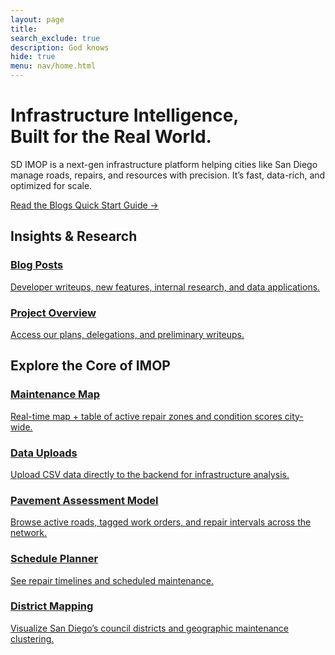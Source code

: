 ```yaml
---
layout: page
title:
search_exclude: true
description: God knows
hide: true
menu: nav/home.html
---
```


<div class="relative py-24 px-6 overflow-hidden max-w-6xl mx-auto">
  <!-- Glowing blob background -->
    <div id="mouseBlob"
       class="absolute w-[600px] h-[600px] bg-gradient-to-br from-accent via-purple-800 to-transparent 
              opacity-20 blur-3xl rounded-full animate-pulse-slow pointer-events-none z-0 transition-transform duration-200">
    </div>

  <!-- Hero content -->
<div class="relative z-10 max-w-5xl mx-auto text-center space-y-8">
    <h1 class="text-5xl md:text-6xl font-extrabold text-transparent bg-clip-text bg-gradient-to-r from-white via-accent to-purple-400 animate-gradient-x">
      Infrastructure Intelligence, <br> Built for the Real World.
    </h1>
    <p class="text-lg text-gray-400 max-w-2xl mx-auto animate-slide-in">
      SD IMOP is a next-gen infrastructure platform helping cities like San Diego manage roads, repairs, and resources with precision. It’s fast, data-rich, and optimized for scale.
    </p>
    <div class="flex flex-col sm:flex-row justify-center gap-4 mt-4 animate-fade-in">
      <a href="{{site.baseurl}}/blogs" class="px-6 py-3 bg-accent text-white font-medium rounded-full shadow-lg hover:bg-white hover:text-accent border border-accent transition duration-300 transform hover:scale-105">
        Read the Blogs
      </a>
      <a href="{{site.baseurl}}/guide" class="px-6 py-3 border-2 border-accent text-accent font-medium rounded-full hover:bg-accent hover:text-white transition">
        Quick Start Guide →
      </a>
    </div>
  </div>
</div>

<!-- Features section -->
<!-- Insights Section -->
<section id="insights" class="py-16 px-6 max-w-6xl mx-auto">
  <h2 class="text-3xl font-bold text-white mb-8">Insights & Research</h2>
  <div class="grid grid-cols-1 sm:grid-cols-2 lg:grid-cols-3 gap-6">
    <a href="{{site.baseurl}}/blogs" class="bg-neutralCard border border-white/10 hover:border-accent p-5 rounded-xl transition group">
      <div class="text-2xl text-accent mb-2"><i class="fas fa-lightbulb"></i></div>
      <h3 class="text-lg font-semibold text-white group-hover:text-accent">Blog Posts</h3>
      <p class="text-gray-400 text-sm">Developer writeups, new features, internal research, and data applications.</p>
    </a>
    <a href="https://github.com/adik1025/imop_frontend/issues/8" class="bg-neutralCard border border-white/10 hover:border-accent p-5 rounded-xl transition group">
      <div class="text-2xl text-accent mb-2"><i class="fas fa-archive"></i></div>
      <h3 class="text-lg font-semibold text-white group-hover:text-accent">Project Overview</h3>
      <p class="text-gray-400 text-sm">Access our plans, delegations, and preliminary writeups.</p>
    </a>
  </div>
</section>

<!-- Core Modules Section -->
<section class="pt-12 pb-20 px-6 max-w-6xl mx-auto" id="modules">
  <h2 class="text-4xl font-extrabold text-transparent bg-clip-text bg-gradient-to-r from-accent via-purple-500 to-white mb-12 animate-gradient-x">
    Explore the Core of IMOP
  </h2>
  <div class="grid grid-cols-1 sm:grid-cols-2 lg:grid-cols-3 gap-8">
    <a href="{{ site.baseurl }}/map" class="group bg-neutralCard border border-white/10 hover:border-accent p-6 rounded-xl transition-all shadow-md">
      <div class="text-3xl text-accent mb-3"><i class="fas fa-map-marked-alt"></i></div>
      <h3 class="text-xl font-semibold group-hover:text-accent">Maintenance Map</h3>
      <p class="text-gray-400 mt-2 text-sm">Real-time map + table of active repair zones and condition scores city-wide.</p>
    </a>
    <a href="{{ site.baseurl }}/pavements" class="group bg-neutralCard border border-white/10 hover:border-accent p-6 rounded-xl transition-all shadow-md">
      <div class="text-3xl text-accent mb-3"><i class="fas fa-file-upload"></i></div>
      <h3 class="text-xl font-semibold group-hover:text-accent">Data Uploads</h3>
      <p class="text-gray-400 mt-2 text-sm">Upload CSV data directly to the backend for infrastructure analysis.</p>
    </a>
    <a href="{{ site.baseurl }}/roads" class="group bg-neutralCard border border-white/10 hover:border-accent p-6 rounded-xl transition-all shadow-md">
      <div class="text-3xl text-accent mb-3"><i class="fas fa-road"></i></div>
      <h3 class="text-xl font-semibold group-hover:text-accent">Pavement Assessment Model</h3>
      <p class="text-gray-400 mt-2 text-sm">Browse active roads, tagged work orders, and repair intervals across the network.</p>
    </a>
    <a href="{{ site.baseurl }}/schedule" class="group bg-neutralCard border border-white/10 hover:border-accent p-6 rounded-xl transition-all shadow-md">
      <div class="text-3xl text-accent mb-3"><i class="fas fa-calendar-alt"></i></div>
      <h3 class="text-xl font-semibold group-hover:text-accent">Schedule Planner</h3>
      <p class="text-gray-400 mt-2 text-sm">See repair timelines and scheduled maintenance.</p>
    </a>
    <a href="{{ site.baseurl }}/districts" class="group bg-neutralCard border border-white/10 hover:border-accent p-6 rounded-xl transition-all shadow-md">
      <div class="text-3xl text-accent mb-3"><i class="fas fa-city"></i></div>
      <h3 class="text-xl font-semibold group-hover:text-accent">District Mapping</h3>
      <p class="text-gray-400 mt-2 text-sm">Visualize San Diego’s council districts and geographic maintenance clustering.</p>
    </a>
  </div>
</section>

<script>
  document.addEventListener("DOMContentLoaded", () => {
    const blob = document.getElementById('mouseBlob');
    const hero = document.querySelector('.relative.py-24');

    hero.addEventListener('mousemove', (e) => {
      const rect = hero.getBoundingClientRect();
      const x = e.clientX - rect.left - 300;
      const y = e.clientY - rect.top - 300;

      blob.style.transform = `translate(${x}px, ${y}px)`;
    });

    hero.addEventListener('mouseleave', () => {
      blob.style.transform = `translate(0px, 0px)`;
    });
  });
</script>